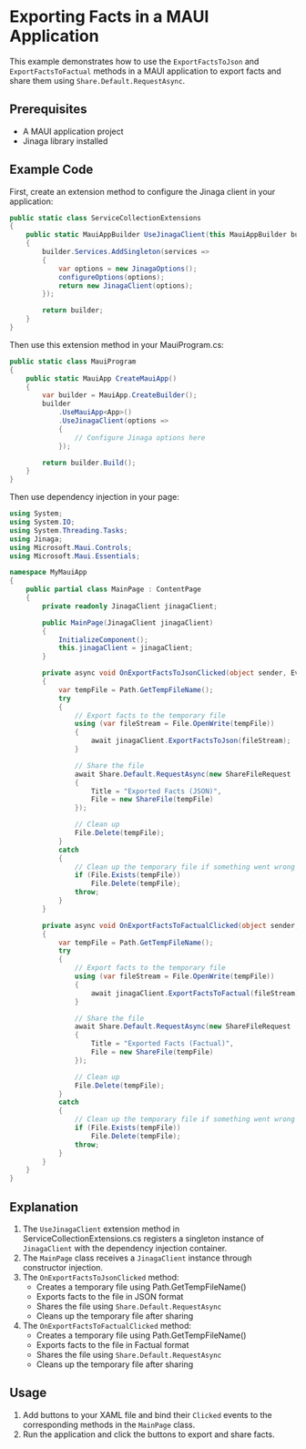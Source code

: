 # Exporting Facts in a MAUI Application

This example demonstrates how to use the `ExportFactsToJson` and `ExportFactsToFactual` methods in a MAUI application to export facts and share them using `Share.Default.RequestAsync`.

## Prerequisites

- A MAUI application project
- Jinaga library installed

## Example Code

First, create an extension method to configure the Jinaga client in your application:

```csharp
public static class ServiceCollectionExtensions
{
    public static MauiAppBuilder UseJinagaClient(this MauiAppBuilder builder, Action<JinagaOptions> configureOptions)
    {
        builder.Services.AddSingleton(services =>
        {
            var options = new JinagaOptions();
            configureOptions(options);
            return new JinagaClient(options);
        });

        return builder;
    }
}
```

Then use this extension method in your MauiProgram.cs:

```csharp
public static class MauiProgram
{
    public static MauiApp CreateMauiApp()
    {
        var builder = MauiApp.CreateBuilder();
        builder
            .UseMauiApp<App>()
            .UseJinagaClient(options =>
            {
                // Configure Jinaga options here
            });

        return builder.Build();
    }
}
```

Then use dependency injection in your page:

```csharp
using System;
using System.IO;
using System.Threading.Tasks;
using Jinaga;
using Microsoft.Maui.Controls;
using Microsoft.Maui.Essentials;

namespace MyMauiApp
{
    public partial class MainPage : ContentPage
    {
        private readonly JinagaClient jinagaClient;

        public MainPage(JinagaClient jinagaClient)
        {
            InitializeComponent();
            this.jinagaClient = jinagaClient;
        }

        private async void OnExportFactsToJsonClicked(object sender, EventArgs e)
        {
            var tempFile = Path.GetTempFileName();
            try
            {
                // Export facts to the temporary file
                using (var fileStream = File.OpenWrite(tempFile))
                {
                    await jinagaClient.ExportFactsToJson(fileStream);
                }

                // Share the file
                await Share.Default.RequestAsync(new ShareFileRequest
                {
                    Title = "Exported Facts (JSON)",
                    File = new ShareFile(tempFile)
                });

                // Clean up
                File.Delete(tempFile);
            }
            catch
            {
                // Clean up the temporary file if something went wrong
                if (File.Exists(tempFile))
                    File.Delete(tempFile);
                throw;
            }
        }

        private async void OnExportFactsToFactualClicked(object sender, EventArgs e)
        {
            var tempFile = Path.GetTempFileName();
            try
            {
                // Export facts to the temporary file
                using (var fileStream = File.OpenWrite(tempFile))
                {
                    await jinagaClient.ExportFactsToFactual(fileStream);
                }

                // Share the file
                await Share.Default.RequestAsync(new ShareFileRequest
                {
                    Title = "Exported Facts (Factual)",
                    File = new ShareFile(tempFile)
                });

                // Clean up
                File.Delete(tempFile);
            }
            catch
            {
                // Clean up the temporary file if something went wrong
                if (File.Exists(tempFile))
                    File.Delete(tempFile);
                throw;
            }
        }
    }
}
```

## Explanation

1. The `UseJinagaClient` extension method in ServiceCollectionExtensions.cs registers a singleton instance of `JinagaClient` with the dependency injection container.
2. The `MainPage` class receives a `JinagaClient` instance through constructor injection.
3. The `OnExportFactsToJsonClicked` method:
   - Creates a temporary file using Path.GetTempFileName()
   - Exports facts to the file in JSON format
   - Shares the file using `Share.Default.RequestAsync`
   - Cleans up the temporary file after sharing
4. The `OnExportFactsToFactualClicked` method:
   - Creates a temporary file using Path.GetTempFileName()
   - Exports facts to the file in Factual format
   - Shares the file using `Share.Default.RequestAsync`
   - Cleans up the temporary file after sharing

## Usage

1. Add buttons to your XAML file and bind their `Clicked` events to the corresponding methods in the `MainPage` class.
2. Run the application and click the buttons to export and share facts.
